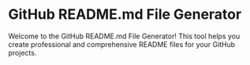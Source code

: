 # GitHub README.md File Generator
Welcome to the GitHub README.md File Generator! This tool helps you create professional and comprehensive README files for your GitHub projects.


